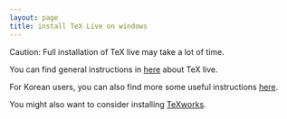 ```yaml
---
layout: page
title: install TeX Live on windows
---
```


Caution: Full installation of TeX live may take a lot of time.

You can find general instructions in [here](https://tug.org/texlive/) about TeX live.

For Korean users, you can also find more some useful instructions [here](http://wiki.ktug.org/wiki/wiki.php/설치하기Windows/tlinstall).

You might also want to consider installing [TeXworks](https://www.tug.org/texworks/).
